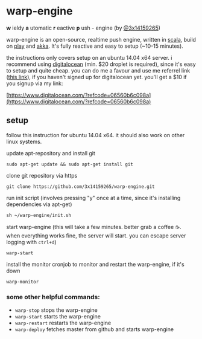 # warp-engine


**w** ieldy **a** utomatic **r** eactive **p** ush - engine (by [@3x14159265](https://www.twitter.com/3x14159265))

warp-engine is an open-source, realtime push engine, written in [scala](http://scala-lang.org/), build on [play](https://playframework.com/) and [akka](http://akka.io/). It's fully reactive and easy to setup (~10-15 minutes).

the instructions only covers setup on an ubuntu 14.04 x64 server. i recommend using [digitalocean](https://www.digitalocean.com/?refcode=06560b6c098a) (min. $20 droplet is required), since it's easy to setup and quite cheap. 
you can do me a favour and use me referrel link ([this link](https://www.digitalocean.com/?refcode=06560b6c098a)), if you haven't signed up for digitalocean yet. you'll get a $10 if you signup via my link:

[https://www.digitalocean.com/?refcode=06560b6c098a](https://www.digitalocean.com/?refcode=06560b6c098a)

## setup

follow this instruction for ubuntu 14.04 x64. it should also work on other linux systems.

update apt-repository and install git
```
sudo apt-get update && sudo apt-get install git
```

clone git repository via https
```
git clone https://github.com/3x14159265/warp-engine.git
```

run init script (involves pressing "y" once at a time, since it's installing dependencies via apt-get)
```
sh ~/warp-engine/init.sh
```

start warp-engine (this will take a few minutes. better grab a coffee :coffee:. when everything works fine, the server will start. you can escape server logging with ```ctrl+d```)
```
warp-start
```

install the monitor cronjob to monitor and restart the warp-engine, if it's down
```
warp-monitor
```


### some other helpful commands:

* ```warp-stop``` stops the warp-engine
* ```warp-start``` starts the warp-engine
* ```warp-restart``` restarts the warp-engine
* ```warp-deploy``` fetches master from github and starts warp-engine
